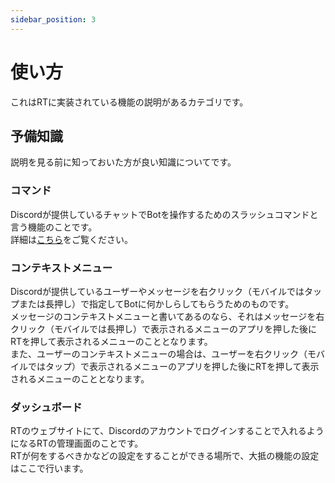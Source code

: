 ```yaml
---
sidebar_position: 3
---
```


# 使い方
これはRTに実装されている機能の説明があるカテゴリです。

## 予備知識
説明を見る前に知っておいた方が良い知識についてです。

### コマンド
Discordが提供しているチャットでBotを操作するためのスラッシュコマンドと言う機能のことです。  
詳細は[こちら](https://support.discord.com/hc/ja/articles/1500000368501-Slash-Commands-FAQ)をご覧ください。

### コンテキストメニュー
Discordが提供しているユーザーやメッセージを右クリック（モバイルではタップまたは長押し）で指定してBotに何かしらしてもらうためのものです。  
メッセージのコンテキストメニューと書いてあるのなら、それはメッセージを右クリック（モバイルでは長押し）で表示されるメニューのアプリを押した後にRTを押して表示されるメニューのこととなります。  
また、ユーザーのコンテキストメニューの場合は、ユーザーを右クリック（モバイルではタップ）で表示されるメニューのアプリを押した後にRTを押して表示されるメニューのこととなります。

### ダッシュボード
RTのウェブサイトにて、Discordのアカウントでログインすることで入れるようになるRTの管理画面のことです。  
RTが何をするべきかなどの設定をすることができる場所で、大抵の機能の設定はここで行います。
